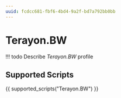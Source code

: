 ```yaml
---
uuid: fcdcc681-fbf6-4bd4-9a2f-bd7a792bb0bb
---
```



# Terayon.BW


<!-- prettier-ignore -->
!!! todo
    Describe *Terayon.BW* profile

## Supported Scripts

{{ supported_scripts("Terayon.BW") }}
